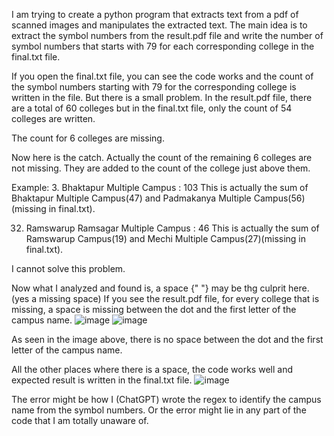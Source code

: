 I am trying to create a python program that extracts text from a pdf of scanned images and manipulates the extracted text.
The main idea is to extract the symbol numbers from the result.pdf file and write the number of symbol numbers that starts with 79 for each corresponding college in the 
final.txt file.

If you open the final.txt file, you can see the code works and the count of the symbol numbers starting with 79 for the corresponding college is written in the file.
But there is a small problem.
In the result.pdf file, there are a total of 60 colleges but in the final.txt file, only the count of 54 colleges are written.

The count for 6 colleges are missing.

Now here is the catch. Actually the count of the remaining 6 colleges are not missing. They are added to the count of the college just above them.

Example:
3. Bhaktapur Multiple Campus : 103
This is actually the sum of Bhaktapur Multiple Campus(47) and Padmakanya Multiple Campus(56)(missing in final.txt).

32. Ramswarup Ramsagar Multiple Campus : 46
This is actually the sum of Ramswarup Campus(19) and Mechi Multiple Campus(27)(missing in final.txt).

I cannot solve this problem.

Now what I analyzed and found is, a space {" "} may be thg culprit here.(yes a missing space)
If you see the result.pdf file, for every college that is missing, a space is missing between the dot and the first letter of the campus name.
![image](https://github.com/user-attachments/assets/c2c0855a-5222-45fa-9415-6e04266b4f60)
![image](https://github.com/user-attachments/assets/aade5f85-72a7-43d1-8310-001fd3d83196)

As seen in the image above, there is no space between the dot and the first letter of the campus name.

All the other places where there is a space, the code works well and expected result is written in the final.txt file.
![image](https://github.com/user-attachments/assets/1e9565fb-7ad9-4e7d-aaae-a37b7d414e39)


The error might be how I (ChatGPT) wrote the regex to identify the campus name from the symbol numbers.
Or the error might lie in any part of the code that I am totally unaware of.





